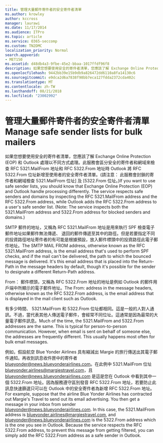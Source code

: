 ```yaml
---
title: 管理大量郵件寄件者的安全寄件者清單
ms.author: krowley
author: kccross
manager: laurawi
ms.date: 11/17/2014
ms.audience: ITPro
ms.topic: article
ms.service: O365-seccomp
ms.custom: TN2DMC
localization_priority: Normal
search.appverid:
- MET150
ms.assetid: d48db4a3-9fbe-45e2-bbaa-1017ffdf96f8
description: 如果您想要使用安全的寄件者清單，您應該了解 Exchange Online Protection (EOP) 和 Outlook 處理以不同方式處理。此服務會區分安全的寄件者和網域來檢查 RFC 5321.MailFrom 地址和 RFC 5322.From 地址時 Outlook 將 RFC 5322.From 位址新增至使用者的安全寄件者清單。(請注意： 此服務會封鎖的寄件者和網域檢查 5321.MailFrom 位址] 及 [5322.From 位址。)
ms.openlocfilehash: 9442bb39e15b9db9a826472dd6110a8fa14130c6
ms.sourcegitcommit: e9dca2d6a7838f98bb7eca127fdda2372cda402c
ms.translationtype: MT
ms.contentlocale: zh-TW
ms.lasthandoff: 08/21/2018
ms.locfileid: "23002992"
---
```

# <a name="manage-safe-sender-lists-for-bulk-mailers"></a><span data-ttu-id="f7df8-105">管理大量郵件寄件者的安全寄件者清單</span><span class="sxs-lookup"><span data-stu-id="f7df8-105">Manage safe sender lists for bulk mailers</span></span>

<span data-ttu-id="f7df8-p102">如果您想要使用安全的寄件者清單，您應該了解 Exchange Online Protection (EOP) 和 Outlook 處理以不同方式處理。此服務會區分安全的寄件者和網域來檢查 RFC 5321.MailFrom 地址和 RFC 5322.From 地址時 Outlook 將 RFC 5322.From 位址新增至使用者的安全寄件者清單。(請注意： 此服務會封鎖的寄件者和網域檢查 5321.MailFrom 位址] 及 [5322.From 位址。)</span><span class="sxs-lookup"><span data-stu-id="f7df8-p102">If you want to use safe sender lists, you should know that Exchange Online Protection (EOP) and Outlook handle processing differently. The service respects safe senders and domains by inspecting the RFC 5321.MailFrom address and the RFC 5322.From address, while Outlook adds the RFC 5322.From address to a user's safe sender list. (Note: The service inspects both the 5321.MailFrom address and 5322.From address for blocked senders and domains.)</span></span>
  
<span data-ttu-id="f7df8-p103">SMTP 郵件的地址，又稱為 RFC 5321.MailFrom 地址是用來執行 SPF 檢查電子郵件地址如果郵件無法傳遞、 退回的郵件傳遞至其中的路徑。但是若要指定不同的投資路徑地址寄件者的有可能是根據預設，放入郵件標頭中的投資路徑此電子郵件地址。</span><span class="sxs-lookup"><span data-stu-id="f7df8-p103">The SMTP MAIL FROM address, otherwise known as the RFC 5321.MailFrom address, is the email address that's used to perform SPF checks, and if the mail can't be delivered, the path to which the bounced message is delivered. It's this email address that is placed into the Return-Path in the message headers by default, though it's possible for the sender to designate a different Return-Path address.</span></span>
  
<span data-ttu-id="f7df8-111">From： 郵件標頭，又稱為 RFC 5322.From 地址的地址是例如 Outlook 的郵件用戶端中所顯示的電子郵件地址。</span><span class="sxs-lookup"><span data-stu-id="f7df8-111">The From: address in the message headers, otherwise known as the RFC 5322.From address, is the email address that is displayed in the mail client such as Outlook.</span></span>
  
<span data-ttu-id="f7df8-p104">有多少時間、 5321.MailFrom 和 5322.From 位址都相同。這是一般的人對人通訊。不過，當代表其他人傳送電子郵件，會經常不同位址。這通常是因為最常的大量電子郵件訊息。</span><span class="sxs-lookup"><span data-stu-id="f7df8-p104">Much of the time, the 5321.MailFrom and 5322.From addresses are the same. This is typical for person-to-person communication. However, when email is sent on behalf of someone else, the addresses are frequently different. This usually happens most often for bulk email messages.</span></span>
  
<span data-ttu-id="f7df8-p105">例如，假設航空 Blue Yonder Airlines 具有縮減出 Margie 的旅行傳送出其電子郵件通知。再收到訊息收件匣中的寄件者 blueyonder@news.blueyonderairlines.com。在此例中 5321.MailFrom 位址 blueyonder.airlines@margiestravel.com，且 blueyonder@news.blueyonderairlines.com 是這是您在 Outlook 中看到其中一個 5322.From 地址。因為服務遵守區別發音 RFC 5322.From 地址，若要防止此訊息快速篩選只可以在 Outlook 中的安全寄件者為新增 RFC 5322.From 地址。</span><span class="sxs-lookup"><span data-stu-id="f7df8-p105">For example, suppose that the airline Blue Yonder Airlines has contracted out Margie's Travel to send out its email advertising. You then get a message in your inbox from sender blueyonder@news.blueyonderairlines.com. In this case, the 5321.MailFrom address is blueyonder.airlines@margiestravel.com, and blueyonder@news.blueyonderairlines.com is the 5322.From address which is the one you see in Outlook. Because the service respects the RFC 5322.From address, to prevent this message from getting filtered, you can simply add the RFC 5322.From address as a safe sender in Outlook.</span></span>
  

